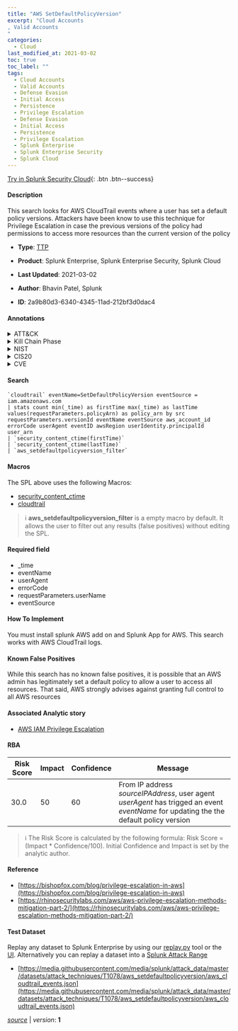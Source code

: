 ```yaml
---
title: "AWS SetDefaultPolicyVersion"
excerpt: "Cloud Accounts
, Valid Accounts
"
categories:
  - Cloud
last_modified_at: 2021-03-02
toc: true
toc_label: ""
tags:
  - Cloud Accounts
  - Valid Accounts
  - Defense Evasion
  - Initial Access
  - Persistence
  - Privilege Escalation
  - Defense Evasion
  - Initial Access
  - Persistence
  - Privilege Escalation
  - Splunk Enterprise
  - Splunk Enterprise Security
  - Splunk Cloud
---
```




[Try in Splunk Security Cloud](https://www.splunk.com/en_us/products/cyber-security.html){: .btn .btn--success}

#### Description

This search looks for AWS CloudTrail events where a user has set a default policy versions. Attackers have been know to use this technique for Privilege Escalation in case the previous versions of the policy had permissions to access more resources than the current version of the policy

- **Type**: [TTP](https://github.com/splunk/security_content/wiki/Detection-Analytic-Types)
- **Product**: Splunk Enterprise, Splunk Enterprise Security, Splunk Cloud

- **Last Updated**: 2021-03-02
- **Author**: Bhavin Patel, Splunk
- **ID**: 2a9b80d3-6340-4345-11ad-212bf3d0dac4


#### Annotations

<details>
  <summary>ATT&CK</summary>

<div markdown="1">


| ID             | Technique        |  Tactic             |
| -------------- | ---------------- |-------------------- |
| [T1078.004](https://attack.mitre.org/techniques/T1078/004/) | Cloud Accounts | Defense Evasion, Initial Access, Persistence, Privilege Escalation |

| [T1078](https://attack.mitre.org/techniques/T1078/) | Valid Accounts | Defense Evasion, Initial Access, Persistence, Privilege Escalation |

</div>
</details>


<details>
  <summary>Kill Chain Phase</summary>

<div markdown="1">

* Actions on Objectives


</div>
</details>


<details>
  <summary>NIST</summary>

<div markdown="1">

* PR.DS
* PR.AC
* DE.CM



</div>
</details>

<details>
  <summary>CIS20</summary>

<div markdown="1">

* CIS 13



</div>
</details>

<details>
  <summary>CVE</summary>

<div markdown="1">


</div>
</details>

#### Search 

```
`cloudtrail` eventName=SetDefaultPolicyVersion eventSource = iam.amazonaws.com 
| stats count min(_time) as firstTime max(_time) as lastTime values(requestParameters.policyArn) as policy_arn by src requestParameters.versionId eventName eventSource aws_account_id errorCode userAgent eventID awsRegion userIdentity.principalId user_arn 
| `security_content_ctime(firstTime)` 
| `security_content_ctime(lastTime)` 
| `aws_setdefaultpolicyversion_filter`
```

#### Macros
The SPL above uses the following Macros:
* [security_content_ctime](https://github.com/splunk/security_content/blob/develop/macros/security_content_ctime.yml)
* [cloudtrail](https://github.com/splunk/security_content/blob/develop/macros/cloudtrail.yml)

> :information_source:
> **aws_setdefaultpolicyversion_filter** is a empty macro by default. It allows the user to filter out any results (false positives) without editing the SPL.

#### Required field
* _time
* eventName
* userAgent
* errorCode
* requestParameters.userName
* eventSource


#### How To Implement
You must install splunk AWS add on and Splunk App for AWS. This search works with AWS CloudTrail logs.

#### Known False Positives
While this search has no known false positives, it is possible that an AWS admin has legitimately set a default policy to allow a user to access all resources. That said, AWS strongly advises against granting full control to all AWS resources

#### Associated Analytic story
* [AWS IAM Privilege Escalation](/stories/aws_iam_privilege_escalation)




#### RBA

| Risk Score  | Impact      | Confidence   | Message      |
| ----------- | ----------- |--------------|--------------|
| 30.0 | 50 | 60 | From IP address $sourceIPAddress$, user agent $userAgent$ has trigged an event $eventName$ for updating the the default policy version |


> :information_source:
> The Risk Score is calculated by the following formula: Risk Score = (Impact * Confidence/100). Initial Confidence and Impact is set by the analytic author. 

#### Reference

* [https://bishopfox.com/blog/privilege-escalation-in-aws](https://bishopfox.com/blog/privilege-escalation-in-aws)
* [https://rhinosecuritylabs.com/aws/aws-privilege-escalation-methods-mitigation-part-2/](https://rhinosecuritylabs.com/aws/aws-privilege-escalation-methods-mitigation-part-2/)



#### Test Dataset
Replay any dataset to Splunk Enterprise by using our [replay.py](https://github.com/splunk/attack_data#using-replaypy) tool or the [UI](https://github.com/splunk/attack_data#using-ui).
Alternatively you can replay a dataset into a [Splunk Attack Range](https://github.com/splunk/attack_range#replay-dumps-into-attack-range-splunk-server)


* [https://media.githubusercontent.com/media/splunk/attack_data/master/datasets/attack_techniques/T1078/aws_setdefaultpolicyversion/aws_cloudtrail_events.json](https://media.githubusercontent.com/media/splunk/attack_data/master/datasets/attack_techniques/T1078/aws_setdefaultpolicyversion/aws_cloudtrail_events.json)



[*source*](https://github.com/splunk/security_content/tree/develop/detections/cloud/aws_setdefaultpolicyversion.yml) \| *version*: **1**